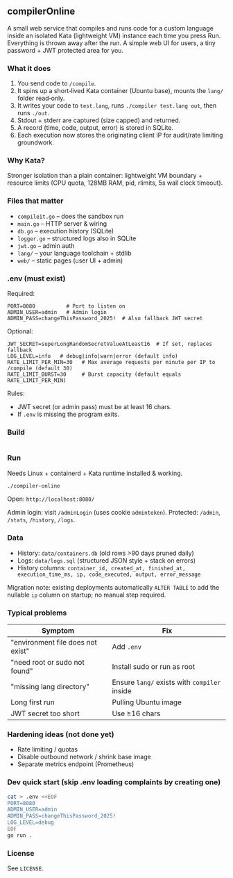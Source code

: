## compilerOnline

A small web service that compiles and runs code for a custom language inside an isolated Kata (lightweight VM) instance each time you press Run. Everything is thrown away after the run. A simple web UI for users, a tiny password + JWT protected area for you.

### What it does
1. You send code to `/compile`.
2. It spins up a short‑lived Kata container (Ubuntu base), mounts the `lang/` folder read‑only.
3. It writes your code to `test.lang`, runs `./compiler test.lang out`, then runs `./out`.
4. Stdout + stderr are captured (size capped) and returned.
5. A record (time, code, output, error) is stored in SQLite.
6. Each execution now stores the originating client IP for audit/rate limiting groundwork.

### Why Kata?
Stronger isolation than a plain container: lightweight VM boundary + resource limits (CPU quota, 128MB RAM, pid, rlimits, 5s wall clock timeout).

### Files that matter
- `compileit.go` – does the sandbox run
- `main.go` – HTTP server & wiring
- `db.go` – execution history (SQLite)
- `logger.go` – structured logs also in SQLite
- `jwt.go` – admin auth
- `lang/` – your language toolchain + stdlib
- `web/` – static pages (user UI + admin)

### .env (must exist)
Required:
```
PORT=8080          # Port to listen on
ADMIN_USER=admin   # Admin login
ADMIN_PASS=changeThisPassword_2025!  # Also fallback JWT secret
```
Optional:
```
JWT_SECRET=superLongRandomSecretValueAtLeast16  # If set, replaces fallback
LOG_LEVEL=info   # debug|info|warn|error (default info)
RATE_LIMIT_PER_MIN=30   # Max average requests per minute per IP to /compile (default 30)
RATE_LIMIT_BURST=30     # Burst capacity (default equals RATE_LIMIT_PER_MIN)
```
Rules:
- JWT secret (or admin pass) must be at least 16 chars.
- If `.env` is missing the program exits.

### Build
```bash

```

### Run
Needs Linux + containerd + Kata runtime installed & working.
```bash
./compiler-online
```
Open: `http://localhost:8080/`

Admin login: visit `/adminLogin` (uses cookie `admintoken`). Protected: `/admin`, `/stats`, `/history`, `/logs`.

### Data
- History: `data/containers.db` (old rows >90 days pruned daily)
- Logs: `data/logs.sql` (structured JSON style + stack on errors)
 - History columns: `container_id, created_at, finished_at, execution_time_ms, ip, code_executed, output, error_message`

Migration note: existing deployments automatically `ALTER TABLE` to add the nullable `ip` column on startup; no manual step required.

### Typical problems
| Symptom                           | Fix                                          |
| --------------------------------- | -------------------------------------------- |
| "environment file does not exist" | Add `.env`                                   |
| "need root or sudo not found"     | Install sudo or run as root                  |
| "missing lang directory"          | Ensure `lang/` exists with `compiler` inside |
| Long first run                    | Pulling Ubuntu image                         |
| JWT secret too short              | Use ≥16 chars                                |

### Hardening ideas (not done yet)
- Rate limiting / quotas
- Disable outbound network / shrink base image
- Separate metrics endpoint (Prometheus)

### Dev quick start (skip .env loading complaints by creating one)
```bash
cat > .env <<EOF
PORT=8080
ADMIN_USER=admin
ADMIN_PASS=changeThisPassword_2025!
LOG_LEVEL=debug
EOF
go run .
```

### License
See `LICENSE`.

